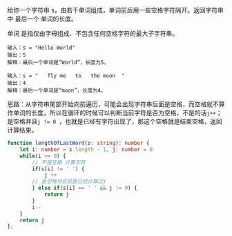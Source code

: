 给你一个字符串 s，由若干单词组成，单词前后用一些空格字符隔开。返回字符串中 最后一个 单词的长度。

单词 是指仅由字母组成、不包含任何空格字符的最大子字符串。

```
输入：s = "Hello World"
输出：5
解释：最后一个单词是“World”，长度为5。

输入：s = "   fly me   to   the moon  "
输出：4
解释：最后一个单词是“moon”，长度为4。
```

思路：从字符串尾部开始向前遍历，可能会出现字符串后面是空格，而空格就不算作单词的长度，所以在循环的时候可以判断当前字符是否为空格，不是的话`j++`；是空格并且`j != 0 `，也就是已经有字符出现了，那这个空格就是结束空格，返回计算结果。

```typescript
function lengthOfLastWord(s: string): number {
    let i: number = s.length - 1, j: number = 0
    while(i >= 0) {
        // 不是空格 计算字符
        if(s[i] != ' ') {
            j ++
        // 是空格并且前面已经计算过j
        } else if(s[i] == ' ' && j != 0) {
            return j
        }
        i--
    }
    return j
};
```

